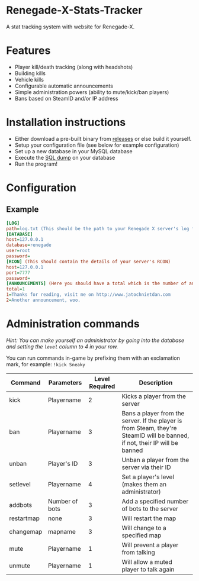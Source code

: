 Renegade-X-Stats-Tracker
========================

A stat tracking system with website for Renegade-X.

# Features
- Player kill/death tracking (along with headshots)
- Building kills
- Vehicle kills
- Configurable automatic announcements
- Simple administration powers (ability to mute/kick/ban players)
- Bans based on SteamID and/or IP address

# Installation instructions
- Either download a pre-built binary from [releases](https://github.com/JaTochNietDan/Renegade-X-Stats-Tracker/releases) or else build it yourself.
- Setup your configuration file (see below for example configuration)
- Set up a new database in your MySQL database
- Execute the [SQL dump](https://raw.githubusercontent.com/JaTochNietDan/Renegade-X-Stats-Tracker/master/Renegade%20X%20Stat%20Tracker/Renegade%20X%20Stat%20Tracker/renegade.sql) on your database
- Run the program!

# Configuration

## Example

```ini
[LOG]
path=log.txt (This should be the path to your Renegade X server's log file)
[DATABASE]
host=127.0.0.1
database=renegade
user=root
password=
[RCON] (This should contain the details of your server's RCON)
host=127.0.0.1
port=7777
password=
[ANNOUNCEMENTS] (Here you should have a total which is the number of announcements and count them up from 1)
total=1
1=Thanks for reading, visit me on http://www.jatochnietdan.com
2=Another announcement, woo.
```

# Administration commands
*Hint: You can make yourself an administrator by going into the database and setting the `level` column to 4 in your row.*

You can run commands in-game by prefixing them with an exclamation mark, for example:
`!kick Sneaky`

| Command | Parameters | Level Required | Description |
| ------- | ---------- | -------------- | ----------- |
| kick    | Playername | 2              | Kicks a player from the server |
| ban    | Playername | 3              | Bans a player from the server. If the player is from Steam, they're SteamID will be banned, if not, their IP will be banned |
| unban    | Player's ID | 3              | Unban a player from the server via their ID |
| setlevel    | Playername | 4              | Set a player's level (makes them an administrator) |
| addbots | Number of bots | 3 | Add a specified number of bots to the server |
| restartmap | none | 3 | Will restart the map |
| changemap | mapname | 3 | Will change to a specified map |
| mute | Playername | 1 | Will prevent a player from talking |
| unmute | Playername | 1 | Will allow a muted player to talk again |
